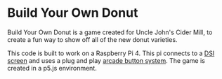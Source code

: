 # Build Your Own Donut

Build Your Own Donut is a game created for Uncle John's Cider Mill, to create a fun way to show off all of the new donut varieties. 

This code is built to work on a Raspberry Pi 4. This pi connects to a [DSI screen](https://www.amazon.com/dp/B0D3QB7X4Z) and uses a plug and play [arcade button system](https://www.amazon.com/dp/B01M2X88QP). The game is created in a p5.js environment. 
